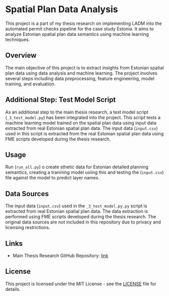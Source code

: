 # Spatial Plan Data Analysis

This project is a part of my thesis research on implementing LADM into the automated permit checks pipeline for the case study Estonia. It aims to analyze Estonian spatial plan data semantics using machine learning techniques.

## Overview

The main objective of this project is to extract insights from Estonian spatial plan data using data analysis and machine learning. The project involves several steps including data preprocessing, feature engineering, model training, and evaluation.

## Additional Step: Test Model Script

As an additional step to the main thesis research, a test model script (`_3_test_model.py`) has been integrated into the project. This script tests a machine learning model trained on the spatial plan data using input data extracted from real Estonian spatial plan data. The input data (`input.csv`) used in this script is extracted from the real Estonian spatial plan data using FME scripts developed during the thesis research.

## Usage

Run (`run_all.py`) o create sthetic data for Estonian detailed planning semantics, creating a tranining model usiing this and testing the (`input.csv`) file against the model to predict layer names.

## Data Sources

The input data (`input.csv`) used in the `_3_test_model.py.py` script is extracted from real Estonian spatial plan data. The data extraction is performed using FME scripts developed during the thesis research. The original data sources are not included in this repository due to privacy and licensing restrictions.

## Links

- Main Thesis Research GitHub Repository: [link](https://github.com/xxxxx)

## License
This project is licensed under the MIT License - see the [LICENSE](LICENSE) file for details.
